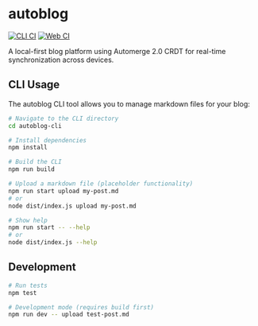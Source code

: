 # autoblog

[![CLI CI](https://github.com/evcraddock/autoblog/actions/workflows/cli-ci.yml/badge.svg)](https://github.com/evcraddock/autoblog/actions/workflows/cli-ci.yml)
[![Web CI](https://github.com/evcraddock/autoblog/actions/workflows/web-ci.yml/badge.svg)](https://github.com/evcraddock/autoblog/actions/workflows/web-ci.yml)

A local-first blog platform using Automerge 2.0 CRDT for real-time synchronization across devices.

## CLI Usage

The autoblog CLI tool allows you to manage markdown files for your blog:

```bash
# Navigate to the CLI directory
cd autoblog-cli

# Install dependencies
npm install

# Build the CLI
npm run build

# Upload a markdown file (placeholder functionality)
npm run start upload my-post.md
# or
node dist/index.js upload my-post.md

# Show help
npm run start -- --help
# or
node dist/index.js --help
```

## Development

```bash
# Run tests
npm test

# Development mode (requires build first)
npm run dev -- upload test-post.md
```
